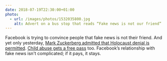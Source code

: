```yaml
---
date: 2018-07-19T22:30:00+01:00
photo:
  - url: /images/photos/1532035800.jpg
    alt: Advert on a bus stop that reads “Fake news is not our friend”.
---
```

Facebook is trying to convince people that fake news is not their friend. And yet only yesterday, [Mark Zuckerberg admitted that Holocaust denial is permitted](https://www.recode.net/2018/7/18/17575156/mark-zuckerberg-interview-facebook-recode-kara-swisher#zpnLbz). [Child abuse gets a free pass](https://www.bbc.co.uk/news/technology-44859407) too. Facebook’s relationship with fake news isn't complicated; if it pays, it stays.
